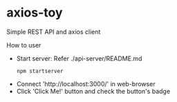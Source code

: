 # axios-toy
Simple REST API and axios client

How to user
* Start server: Refer ./api-server/README.md
  ```
  npm startserver
  ```
* Connect 'http://localhost:3000/' in web-browser
* Click 'Click Me!' button and check the button's badge
